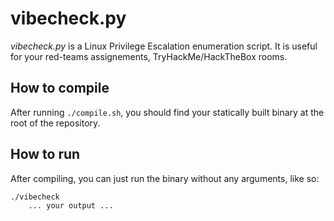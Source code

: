 # vibecheck.py

_vibecheck.py_ is a Linux Privilege Escalation enumeration script.
It is useful for your red-teams assignements, TryHackMe/HackTheBox rooms.

## How to compile

After running `./compile.sh`, you should find your statically built binary at the root of the repository.

## How to run

After compiling, you can just run the binary without any arguments, like so:
```bash
./vibecheck
    ... your output ...
```


